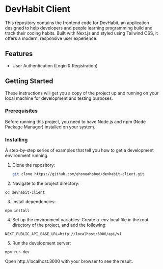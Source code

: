 # DevHabit Client

This repository contains the frontend code for DevHabit, an application designed to help developers and people learning programming build and track their coding habits. Built with Next.js and styled using Tailwind CSS, it offers a modern, responsive user experience.

## Features

- User Authentication (Login & Registration)


## Getting Started

These instructions will get you a copy of the project up and running on your local machine for development and testing purposes.

### Prerequisites

Before running this project, you need to have Node.js and npm (Node Package Manager) installed on your system.

### Installing

A step-by-step series of examples that tell you how to get a development environment running.

1. Clone the repository:
   ```sh
   git clone https://github.com/ehoneahobed/devhabit-client.git
   ```

2. Navigate to the project directory:
```
cd devhabit-client
```

3. Install dependencies:
```
npm install
```

4. Set up the environment variables:
Create a .env.local file in the root directory of the project, and add the following:
```
NEXT_PUBLIC_API_BASE_URL=http://localhost:5000/api/v1
```

5. Run the development server:
```
npm run dev
```
Open http://localhost:3000 with your browser to see the result.
